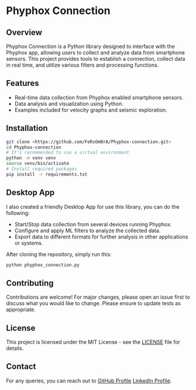 # Phyphox Connection

## Overview
Phyphox Connection is a Python library designed to interface with the Phyphox app, allowing users to collect and analyze data from smartphone sensors. This project provides tools to establish a connection, collect data in real time, and utilize various filters and processing functions.

## Features
- Real-time data collection from Phyphox enabled smartphone sensors.
- Data analysis and visualization using Python.
- Examples included for velocity graphs and seismic exploration.

## Installation
```bash
git clone <https://github.com/FeRsOmBrA/Phyphox-connection.git>
cd Phyphox-connection
# It's recommended to use a virtual environment
python -m venv venv
source venv/bin/activate
# Install required packages
pip install -r requirements.txt
```

## Desktop App

I also created a friendly Desktop App for use this library, you can do the following:

- Start/Stop data collection from several devices running Phyphox.
- Configure and apply ML filters to analyze the collected data.
- Export data to different formats for further analysis in other applications or systems.

After cloning the repository, simply run this:

```bash
python phyphox_connection.py
```


## Contributing

Contributions are welcome! For major changes, please open an issue first to discuss what you would like to change. Please ensure to update tests as appropriate.

## License

This project is licensed under the MIT License - see the [LICENSE](notion://www.notion.so/LICENSE) file for details.

## Contact

For any queries, you can reach out to [GitHub Profile](https://github.com/FeRsOmBrA) [LinkedIn Profile](https://www.linkedin.com/in/ferney-castano/).
